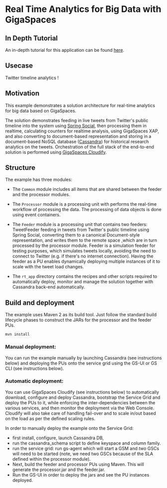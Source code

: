 #  Real Time Analytics for Big Data with GigaSpaces

## In Depth Tutorial 

An in-depth tutorial for this application can be found [here](http://www.gigaspaces.com/wiki/display/XAP9/Writing+a+Real+Time+Analytics+for+Big+Data+Application).

## Usecase

Twitter timeline analytics ! 

## Motivation

This example demonstrates a solution architecture for real-time analytics for big data based on GigaSpaces.

The solution demonstrates feeding in live tweets from Twitter's public timeline into the system using [Spring Social](http://www.springsource.org/spring-social),
then processing them in realtime, calculating counters for realtime analysis, using GigaSpaces XAP,
and also converting to document-based representation and storing in a document-based NoSQL database ([Cassandra](http://cassandra.apache.org/))
for historical research analytics on the tweets.
Orchestration of the full stack of the end-to-end solution is performed using [GigaSpaces Cloudify](http://www.gigaspaces.com/cloudify).

## Structure

The example has three modules:

* The `Common` module includes all items that are shared between the feeder and the processor modules.

* The `Processor` module is a processing unit with performs the real-time workflow of processing the data.
    The processing of data objects is done using event containers.
* The `Feeder` module is a processing unit that contains two feeders:
	TweetFeeder feeding in tweets from Twitter's public timeline using Spring Social, converting them to a canonical 
	Document-style representation, and writes them to the remote space ,which are in turn processed by the processor module.
	Feeder is a simulation feeder for testing purposes, which simulates tweets locally, avoiding the need to connect 
	to Twitter (e.g. if there's no internet connection).
	Having the feeder as a PU enables dynamically deploying multiple instances of it to scale with the tweet load changes.
* The `rt_app` directory contains the recipes and other scripts required to automatically deploy, monitor and manage the solution 
	together with Cassandra back-end automatically.
	    
## Build and deployment

The example uses Maven 2 as its build tool. Just follow the standard build lifecycle phases to construct the JARs for the 
processor and the feeder PUs.

`mvn install`

### Manual deployment:
You can run the example manually by launching Cassandra (see instructions below) and deploying the PUs onto the service grid using 
the GS-UI or GS CLI (see instructions below).

### Automatic deployment:
You can use GigaSpaces Cloudify (see instructions below) to automatically download, configure and deploy Cassandra, bootstrap the 
Service Grid and deploy the PUs to it, while enforcing the inter-dependencies between the various services, and then monitor the 
deployment via the Web Console. Cloudify will also take care of handling fail-over and to scale in/out based on the load as per the 
defined scaling rules.

In order to manually deploy the example onto the Service Grid:

* first install, configure, launch Cassandra DB, 
* run the cassandra_schema script to define keyspace and column family.
* run the service grid: run gs-agent which will start  a GSM and *two* GSCs will need to be started (note, we need two GSCs because of the SLA defined 
within the processor module). 
* Next, build the feeder and processor PUs using Maven. This will generate the processor.jar and the feeder.jar.
* Run the GS-UI in order to deploy the jars and see the PU instances deployed.


